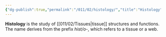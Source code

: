 ```yaml
---
{"dg-publish":true,"permalink":"/011/02/histology/","title":"Histology","tags":["BIOL422"],"noteIcon":"1","created":"2024-10-19T20:27:19.056-07:00","updated":"2024-09-26T15:19:11.282-07:00"}
---
```


**Histology** is the study of [[011/02/Tissues\|tissue]] structures and functions. The name derives from the prefix *hist/o-*, which refers to a tissue or a web.